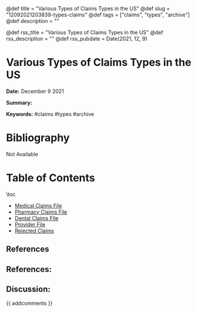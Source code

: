 @def title = "Various Types of Claims Types in the US"
@def slug = "12092021203839-types-claims"
@def tags = ["claims", "types", "archive"]
@def description = ""

@def rss_title = "Various Types of Claims Types in the US"
@def rss_description = ""
@def rss_pubdate = Date(2021, 12, 9)


Various Types of Claims Types in the US
=========

**Date:** December 9 2021

**Summary:** 

**Keywords:** #claims #types #archive

Bibliography
==========

Not Available

Table of Contents
=========

\toc

  * [Medical Claims File](/12092021205237-medical-claims-files.md)
  * [Pharmacy Claims File](/12092021211642-pharmacy-claims-files.md)
  * [Dental Claims File](/12092021212535-dental-claims-files.md)
  * [Provider File](/12092021213017-provider-files.md)
  * [Rejected Claims](/04112022133137-rejected-claims.md)

## References

## References:
## Discussion: 

{{ addcomments }}
